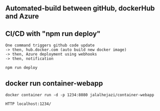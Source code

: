 ## Automated-build between gitHub, dockerHub and Azure


## CI/CD with "npm run deploy"

```
One command triggers github code update 
-> then, hub.docker.com (auto build new docker image) 
-> then, Azure deployment using webhooks
-> then, notification 

npm run deploy

```


## docker run container-webapp 

```
docker container run -d -p 1234:8080 jalalhejazi/container-webapp

HTTP localhost:1234/
```
